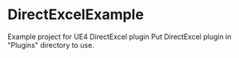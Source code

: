 # DirectExcelExample
Example project for UE4 DirectExcel plugin 
Put DirectExcel plugin in "Plugins" directory to use.
